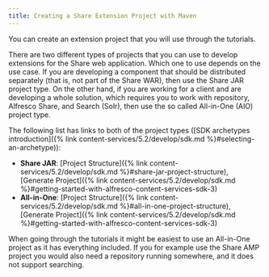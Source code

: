 ```yaml
---
title: Creating a Share Extension Project with Maven
---
```


You can create an extension project that you will use through the tutorials.

There are two different types of projects that you can use to develop extensions for the Share web application. Which one to use depends on the use case. If you are developing a component that should be distributed separately (that is, not part of the Share WAR), then use the Share JAR project type. On the other hand, if you are working for a client and are developing a whole solution, which requires you to work with repository, Alfresco Share, and Search (Solr), then use the so called All-in-One (AIO) project type.

The following list has links to both of the project types ([SDK archetypes introduction]({% link content-services/5.2/develop/sdk.md %}#selecting-an-archetype)):

-   **Share JAR**: [Project Structure]({% link content-services/5.2/develop/sdk.md %}#share-jar-project-structure), [Generate Project]({% link content-services/5.2/develop/sdk.md %}#getting-started-with-alfresco-content-services-sdk-3)
-   **All-in-One**: [Project Structure]({% link content-services/5.2/develop/sdk.md %}#all-in-one-project-structure), [Generate Project]({% link content-services/5.2/develop/sdk.md %}#getting-started-with-alfresco-content-services-sdk-3)

When going through the tutorials it might be easiest to use an All-in-One project as it has everything included. If you for example use the Share AMP project you would also need a repository running somewhere, and it does not support searching.
